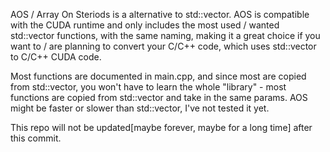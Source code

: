 AOS / Array On Steriods is a alternative to std::vector.
AOS is compatible with the CUDA runtime and only includes the most used / wanted std::vector functions, with the same naming, making it a great choice if you want to / are planning to convert your C/C++ code, which uses std::vector to C/C++ CUDA code.

Most functions are documented in main.cpp, and since most are copied from std::vector, you won't have to learn the whole "library" - most functions are copied from std::vector and take in the same params.
AOS might be faster or slower than std::vector, I've not tested it yet.

This repo will not be updated[maybe forever, maybe for a long time] after this commit.
